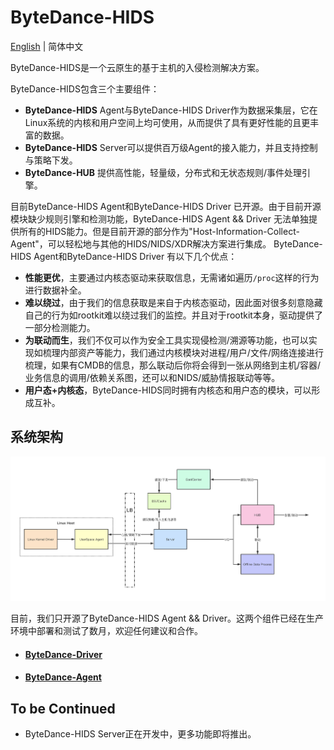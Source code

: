# ByteDance-HIDS

[English](README.md) | 简体中文

ByteDance-HIDS是一个云原生的基于主机的入侵检测解决方案。

ByteDance-HIDS包含三个主要组件：
* **ByteDance-HIDS** Agent与ByteDance-HIDS Driver作为数据采集层，它在Linux系统的内核和用户空间上均可使用，从而提供了具有更好性能的且更丰富的数据。 
* **ByteDance-HIDS** Server可以提供百万级Agent的接入能力，并且支持控制与策略下发。
* **ByteDance-HUB** 提供高性能，轻量级，分布式和无状态规则/事件处理引擎。

目前ByteDance-HIDS Agent和ByteDance-HIDS Driver 已开源。由于目前开源模块缺少规则引擎和检测功能，ByteDance-HIDS Agent && Driver 无法单独提供所有的HIDS能力。但是目前开源的部分作为"Host-Information-Collect-Agent"，可以轻松地与其他的HIDS/NIDS/XDR解决方案进行集成。 ByteDance-HIDS Agent和ByteDance-HIDS Driver 有以下几个优点：

* **性能更优**，主要通过内核态驱动来获取信息，无需诸如遍历`/proc`这样的行为进行数据补全。
* **难以绕过**，由于我们的信息获取是来自于内核态驱动，因此面对很多刻意隐藏自己的行为如rootkit难以绕过我们的监控。并且对于rootkit本身，驱动提供了一部分检测能力。
* **为联动而生**，我们不仅可以作为安全工具实现侵检测/溯源等功能，也可以实现如梳理内部资产等能力，我们通过内核模块对进程/用户/文件/网络连接进行梳理，如果有CMDB的信息，那么联动后你将会得到一张从网络到主机/容器/业务信息的调用/依赖关系图，还可以和NIDS/威胁情报联动等等。
* **用户态+内核态**，ByteDance-HIDS同时拥有内核态和用户态的模块，可以形成互补。

## 系统架构

<img src="./ByteDance-HIDS.png"/>

目前，我们只开源了ByteDance-HIDS Agent && Driver。这两个组件已经在生产环境中部署和测试了数月，欢迎任何建议和合作。

* #### [ByteDance-Driver](https://github.com/bytedance/ByteDance-HIDS/tree/main/driver)
* #### [ByteDance-Agent](https://github.com/bytedance/ByteDance-HIDS/tree/main/agent)

## To be Continued
* ByteDance-HIDS Server正在开发中，更多功能即将推出。

